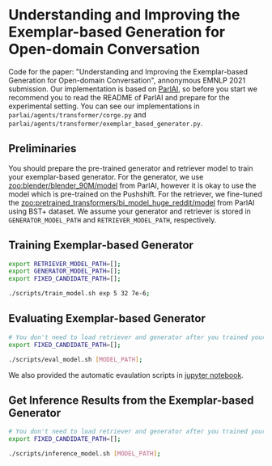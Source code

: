 # Understanding and Improving the Exemplar-based Generation for Open-domain Conversation

Code for the paper: "Understanding and Improving the Exemplar-based Generation for Open-domain Conversation", annonymous EMNLP 2021 submission.
Our implementation is based on [ParlAI](https://github.com/facebookresearch/ParlAI), so before you start we recommend you to read the README of ParlAI and prepare for the experimental setting.
You can see our implementations in `parlai/agents/transformer/corge.py` and `parlai/agents/transformer/exemplar_based_generator.py`.

## Preliminaries

You should prepare the pre-trained generator and retriever model to train your exemplar-based generator.
For the generator, we use [zoo:blender/blender_90M/model](https://parl.ai/projects/recipes/) from ParlAI, however it is okay to use the model which is pre-trained on the Pushshift.
For the retriever, we fine-tuned the [zoo:pretrained_transformers/bi_model_huge_reddit/model](https://parl.ai/projects/polyencoder/) from ParlAI using BST+ dataset.
We assume your generator and retriever is stored in `GENERATOR_MODEL_PATH` and `RETRIEVER_MODEL_PATH`, respectively.

## Training Exemplar-based Generator

```bash
export RETRIEVER_MODEL_PATH=[];
export GENERATOR_MODEL_PATH=[];
export FIXED_CANDIDATE_PATH=[];

./scripts/train_model.sh exp 5 32 7e-6;
```

## Evaluating Exemplar-based Generator

```bash
# You don't need to load retriever and generator after you trained your exemplar-based generator.
export FIXED_CANDIDATE_PATH=[];

./scripts/eval_model.sh [MODEL_PATH];
```

We also provided the automatic evaulation scripts in [jupyter notebook](https://github.com/emnlp21-corge/emnlp21-corge/blob/master/scripts/automatic_evaluations.ipynb).

## Get Inference Results from the Exemplar-based Generator

```bash
# You don't need to load retriever and generator after you trained your exemplar-based generator.
export FIXED_CANDIDATE_PATH=[];

./scripts/inference_model.sh [MODEL_PATH];
```
